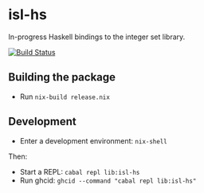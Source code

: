 # isl-hs

In-progress Haskell bindings to the integer set library.


[![Build Status](https://travis-ci.org/joelburget/isl-hs.svg?branch=master)](https://travis-ci.org/joelburget/isl-hs)

## Building the package

* Run `nix-build release.nix`

## Development

* Enter a development environment: `nix-shell`

Then:

* Start a REPL: `cabal repl lib:isl-hs`
* Run ghcid: `ghcid --command "cabal repl lib:isl-hs"`
